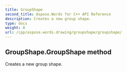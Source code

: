 ```yaml
---
title: GroupShape
second_title: Aspose.Words for C++ API Reference
description: Creates a new group shape. 
type: docs
weight: 0
url: /cpp/aspose.words.drawing/groupshape/groupshape/
---
```

## GroupShape.GroupShape method


Creates a new group shape. 

